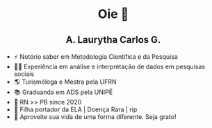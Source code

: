 <h1 align="center">Oie 👋</h1>

<h2 align="center">A. Laurytha Carlos G.</h2>

- ⚡ Notório saber em Metodologia Científica e da Pesquisa
- 👩‍💼 Experiência em análise e interpretação de dados em pesquisas sociais
- 🌎 Turismóloga e Mestra pela UFRN
- 📚 Graduanda em ADS pela UNIPÊ
- 🌵 RN >> PB since 2020
- 🖤 Filha portador da ELA | Doença Rara | rip
- 💬 Aproveite sua vida de uma forma diferente. Seja grato!
